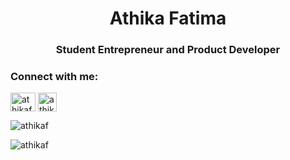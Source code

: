 <h1 align="center">Athika Fatima </h1>
<h3 align="center">Student Entrepreneur and Product Developer</h3>









<h3 align="left">Connect with me:</h3>
<p align="left">
<a href="https://twitter.com/athikafz" target="blank"><img align="center" src="https://raw.githubusercontent.com/rahuldkjain/github-profile-readme-generator/master/src/images/icons/Social/twitter.svg" alt="athikafz" height="30" width="40" /></a>
<a href="https://www.linkedin.com/in/athika-fatima-1a59121aa/" target="blank"><img align="center" src="https://raw.githubusercontent.com/suhailroushan/suhailroushan/main/linkedin.png" alt="athikafatima" height="30" width="30" /></a>
</p>

<p><img align="center" src="https://github-readme-stats.vercel.app/api?username=athikaf&show_icons=true&locale=en" alt="athikaf" /></p>

<p><img align="center" src="https://github-readme-streak-stats.herokuapp.com/?user=athikaf&" alt="athikaf" /></p>

<!--
**athikaf/athikaf** is a ✨ _special_ ✨ repository because its `README.md` (this file) appears on your GitHub profile.

Here are some ideas to get you started:

- 🔭 I’m currently working on ...
- 🌱 I’m currently learning ...
- 👯 I’m looking to collaborate on ...
- 🤔 I’m looking for help with ...
- 💬 Ask me about ...
- 📫 How to reach me: ...
- 😄 Pronouns: ...
- ⚡ Fun fact: ...
-->
